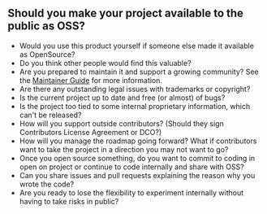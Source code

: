 ## Should you make your project available to the public as OSS?

- Would you use this product yourself if someone else made it available as OpenSource?
- Do you think other people would find this valuable?
-  Are you prepared to maintain it and support a growing community? See the [Maintainer Guide](maintainer-guide.md) for more information.
- Are there any outstanding legal issues with trademarks or copyright?
- Is the current project up to date and free (or almost) of bugs?
- Is the project too tied to some internal proprietary information, which can't be released?
- How will you support outside contributors? (Should they sign Contributors License Agreement or DCO?)
- How will you manage the roadmap going forward? What if contributors want to take the project in a direction you may not want to go?
- Once you open source something, do you want to commit to coding in open on project or continue to code internally and share with OSS?
- Can you share issues and pull requests explaining the reason why you wrote the code?
- Are you ready to lose the flexibility to experiment internally without having to take risks in public?
